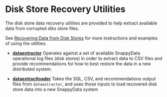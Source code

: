 # Disk Store Recovery Utilities

The disk store data recovery utilities are provided to help extract available data from corrupted diks store files.

See [Recovering Data from Disk Stores](../../concepts/tables/persisting_table_data/extractor_overview.md) for more instructions and examples of using the utilities.

-   **[dataextractor](dataextractor.md)**
    Operates against a set of available SnappyData operational log files (disk stores) in order to extract data to CSV files and provide recommendations for how to best restore the data in a new distributed system.

-   **[dataextractloader](dataextractloader.md)**
    Takes the SQL, CSV, and recommendations output files from `dataextractor`, and uses those inputs to load recovered disk store data into a new SnappyData system


